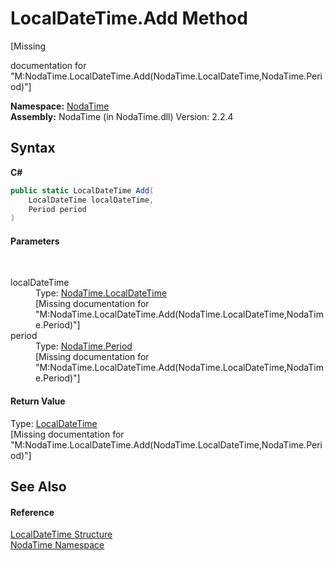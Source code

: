 # LocalDateTime.Add Method 
 

\[Missing <summary> documentation for "M:NodaTime.LocalDateTime.Add(NodaTime.LocalDateTime,NodaTime.Period)"\]

**Namespace:**&nbsp;<a href="N_NodaTime">NodaTime</a><br />**Assembly:**&nbsp;NodaTime (in NodaTime.dll) Version: 2.2.4

## Syntax

**C#**<br />
``` C#
public static LocalDateTime Add(
	LocalDateTime localDateTime,
	Period period
)
```


#### Parameters
&nbsp;<dl><dt>localDateTime</dt><dd>Type: <a href="T_NodaTime_LocalDateTime">NodaTime.LocalDateTime</a><br />\[Missing <param name="localDateTime"/> documentation for "M:NodaTime.LocalDateTime.Add(NodaTime.LocalDateTime,NodaTime.Period)"\]</dd><dt>period</dt><dd>Type: <a href="T_NodaTime_Period">NodaTime.Period</a><br />\[Missing <param name="period"/> documentation for "M:NodaTime.LocalDateTime.Add(NodaTime.LocalDateTime,NodaTime.Period)"\]</dd></dl>

#### Return Value
Type: <a href="T_NodaTime_LocalDateTime">LocalDateTime</a><br />\[Missing <returns> documentation for "M:NodaTime.LocalDateTime.Add(NodaTime.LocalDateTime,NodaTime.Period)"\]

## See Also


#### Reference
<a href="T_NodaTime_LocalDateTime">LocalDateTime Structure</a><br /><a href="N_NodaTime">NodaTime Namespace</a><br />